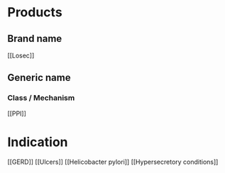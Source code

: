 # Products

## Brand name
[[Losec]]

## Generic name


### Class / Mechanism
[[PPI]]

# Indication
[[GERD]]
[[Ulcers]]
[[Helicobacter pylori]]
[[Hypersecretory conditions]]




